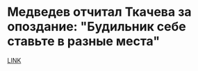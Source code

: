 # Медведев отчитал Ткачева за опоздание: "Будильник себе ставьте в разные места"



[LINK](https://varlamov.ru/2305544.html)